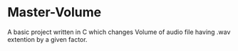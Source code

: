 # Master-Volume
A basic project written in C which changes Volume of audio file having .wav extention by a given factor.
